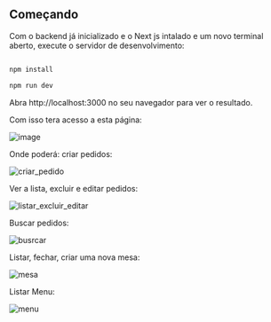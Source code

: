 
## Começando
Com o backend já inicializado e o Next js intalado e um novo terminal aberto, execute o servidor de desenvolvimento:

```bash

npm install

npm run dev

```

Abra http://localhost:3000 no seu navegador para ver o resultado.

Com isso tera acesso a esta página: 

![image](https://github.com/user-attachments/assets/a615f4aa-9a3f-4777-a10e-4b374dbb3594)

Onde poderá:
criar pedidos:

![criar_pedido](https://github.com/user-attachments/assets/03095e59-38d3-44e2-82f2-0dd7a3e65677)

Ver a lista, excluir e editar pedidos:

![listar_excluir_editar](https://github.com/user-attachments/assets/29a29117-c8da-4d2c-8e3f-b747c5823831)

Buscar pedidos:

![busrcar](https://github.com/user-attachments/assets/88d3cdac-2bc9-42de-ae7d-63537dd5a657)

Listar, fechar, criar uma nova mesa:

![mesa](https://github.com/user-attachments/assets/a389e0a0-3065-4053-8606-2511261f393c)

Listar Menu:

![menu](https://github.com/user-attachments/assets/80d6579f-1b46-459c-a164-869d1a7eebc8)

